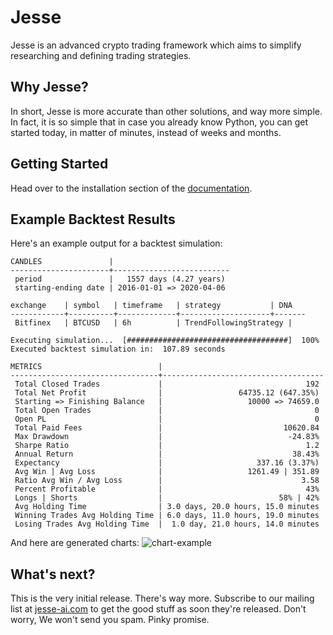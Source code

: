 # Jesse

Jesse is an advanced crypto trading framework which aims to simplify researching and defining trading strategies.

## Why Jesse?
In short, Jesse is more accurate than other solutions, and way more simple. 
In fact, it is so simple that in case you already know Python, you can get started today, in matter of minutes, instead of weeks and months.

## Getting Started
Head over to the installation section of the [documentation](https://docs.jesse-ai.com/docs/installation.html).

## Example Backtest Results
Here's an example output for a backtest simulation:
```
CANDLES               |
----------------------+--------------------------
 period               |   1557 days (4.27 years)
 starting-ending date | 2016-01-01 => 2020-04-06

exchange    | symbol   | timeframe   | strategy           | DNA
------------+----------+-------------+--------------------+-------
 Bitfinex   | BTCUSD   | 6h          | TrendFollowingStrategy |

Executing simulation...  [####################################]  100%
Executed backtest simulation in:  107.89 seconds

METRICS                          |
---------------------------------+------------------------------------
 Total Closed Trades             |                                192
 Total Net Profit                |                 64735.12 (647.35%)
 Starting => Finishing Balance   |                   10000 => 74659.0
 Total Open Trades               |                                  0
 Open PL                         |                                  0
 Total Paid Fees                 |                           10620.84
 Max Drawdown                    |                            -24.83%
 Sharpe Ratio                    |                                1.2
 Annual Return                   |                             38.43%
 Expectancy                      |                     337.16 (3.37%)
 Avg Win | Avg Loss              |                   1261.49 | 351.89
 Ratio Avg Win / Avg Loss        |                               3.58
 Percent Profitable              |                                43%
 Longs | Shorts                  |                          58% | 42%
 Avg Holding Time                | 3.0 days, 20.0 hours, 15.0 minutes
 Winning Trades Avg Holding Time | 6.0 days, 11.0 hours, 19.0 minutes
 Losing Trades Avg Holding Time  |  1.0 day, 21.0 hours, 14.0 minutes
```

And here are generated charts:
![chart-example](/assets/chart-example.png)

## What's next?
This is the very initial release. There's way more. Subscribe to our mailing list at [jesse-ai.com](https://jesse-ai.com) to get the good stuff as soon they're released. Don't worry, We won't send you spam. Pinky promise.
